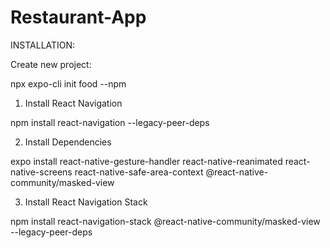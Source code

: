 # Restaurant-App

INSTALLATION:

Create new project:

npx expo-cli init food --npm

1. Install React Navigation

npm install react-navigation --legacy-peer-deps

2. Install Dependencies

expo install react-native-gesture-handler react-native-reanimated react-native-screens react-native-safe-area-context @react-native-community/masked-view

3. Install React Navigation Stack

npm install react-navigation-stack @react-native-community/masked-view --legacy-peer-deps
